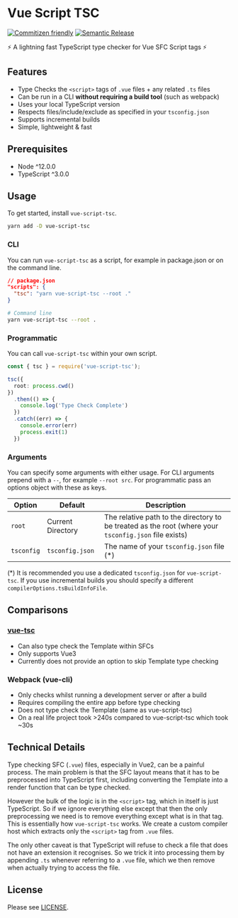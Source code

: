 # Vue Script TSC

[![Commitizen friendly](https://img.shields.io/badge/commitizen-friendly-brightgreen.svg)](http://commitizen.github.io/cz-cli/)
[![Semantic Release](https://img.shields.io/badge/%20%20%F0%9F%93%A6%F0%9F%9A%80-semantic--release-e10079.svg)](https://github.com/semantic-release/semantic-release)

⚡️ A lightning fast TypeScript type checker for Vue SFC Script tags ⚡️

## Features

- Type Checks the `<script>` tags of `.vue` files + any related `.ts` files
- Can be run in a CLI **without requiring a build tool** (such as webpack)
- Uses your local TypeScript version
- Respects files/include/exclude as specified in your `tsconfig.json`
- Supports incremental builds
- Simple, lightweight & fast

## Prerequisites

- Node ^12.0.0
- TypeScript ^3.0.0

## Usage

To get started, install `vue-script-tsc`.

```bash
yarn add -D vue-script-tsc
```

### CLI

You can run `vue-script-tsc` as a script, for example in package.json or on the command line.

```json
// package.json
"scripts": {
  "tsc": "yarn vue-script-tsc --root ."
}
```

```bash
# Command line
yarn vue-script-tsc --root .
```

### Programmatic

You can call `vue-script-tsc` within your own script.

```ts
const { tsc } = require('vue-script-tsc');

tsc({
  root: process.cwd()
})
  .then(() => {
    console.log('Type Check Complete')
  })
  .catch((err) => {
    console.error(err)
    process.exit(1)
  })
```

### Arguments

You can specify some arguments with either usage. For CLI arguments prepend with a `--`, for example `--root src`. For programmatic pass an options object with these as keys.

| Option        | Default           | Description                                                                                           |
| ------------- | ----------------- | ----------------------------------------------------------------------------------------------------- |
| `root`        | Current Directory | The relative path to the directory to be treated as the root (where your `tsconfig.json` file exists) |
| `tsconfig`    | `tsconfig.json`   | The name of your `tsconfig.json` file (*)                                                             |

(*) It is recommended you use a dedicated `tsconfig.json` for `vue-script-tsc`. If you use incremental builds you should specify a different `compilerOptions.tsBuildInfoFile`.

## Comparisons

### [vue-tsc](https://github.com/johnsoncodehk/vue-tsc)

- Can also type check the Template within SFCs
- Only supports Vue3
- Currently does not provide an option to skip Template type checking

### Webpack (vue-cli)

- Only checks whilst running a development server or after a build
- Requires compiling the entire app before type checking
- Does not type check the Template (same as vue-script-tsc)
- On a real life project took >240s compared to vue-script-tsc which took ~30s

## Technical Details

Type checking SFC (`.vue`) files, especially in Vue2, can be a painful process. The main problem is that the SFC layout means that it has to be preprocessed into TypeScript first, including converting the Template into a render function that can be type checked.

However the bulk of the logic is in the `<script>` tag, which in itself is just TypeScript. So if we ignore everything else except that then the only preprocessing we need is to remove everything except what is in that tag. This is essentially how `vue-script-tsc` works. We create a custom compiler host which extracts only the `<script>` tag from `.vue` files.

The only other caveat is that TypeScript will refuse to check a file that does not have an extension it recognises. So we trick it into processing them by appending `.ts` whenever referring to a `.vue` file, which we then remove when actually trying to access the file.

## License

Please see [LICENSE](./LICENSE).
